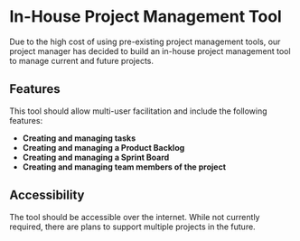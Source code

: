 # In-House Project Management Tool

Due to the high cost of using pre-existing project management tools, our project manager has decided to build an in-house project management tool to manage current and future projects. 

## Features

This tool should allow multi-user facilitation and include the following features:

- **Creating and managing tasks**
- **Creating and managing a Product Backlog**
- **Creating and managing a Sprint Board**
- **Creating and managing team members of the project**

## Accessibility

The tool should be accessible over the internet. While not currently required, there are plans to support multiple projects in the future.